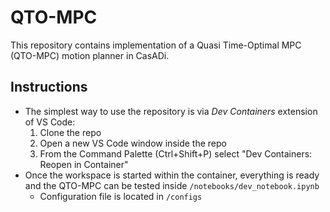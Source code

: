 # QTO-MPC

This repository contains implementation of a Quasi Time-Optimal MPC (QTO-MPC) motion planner in CasADi.

## Instructions
- The simplest way to use the repository is via *Dev Containers* extension of VS Code:
  1. Clone the repo
  2. Open a new VS Code window inside the repo
  3. From the Command Palette (Ctrl+Shift+P) select "Dev Containers: Reopen in Container"
- Once the workspace is started within the container, everything is ready and the QTO-MPC can be tested inside `/notebooks/dev_notebook.ipynb`
  - Configuration file is located in `/configs`